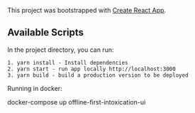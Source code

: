 This project was bootstrapped with [Create React App](https://github.com/facebook/create-react-app).

## Available Scripts

In the project directory, you can run:

```
1. yarn install - Install dependencies
2. yarn start - run app locally http://localhost:3000
3. yarn build - build a production version to be deployed
```

Running in docker:

docker-compose up offline-first-intoxication-ui
